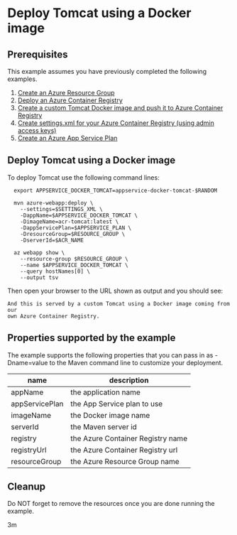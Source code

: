 
# Deploy Tomcat using a Docker image

## Prerequisites

This example assumes you have previously completed the following examples.

1. [Create an Azure Resource Group](../../group/create/)
1. [Deploy an Azure Container Registry](../../acr/create/)
1. [Create a custom Tomcat Docker image and push it to Azure Container Registry](../../acr/tomcat/)
1. [Create settings.xml for your Azure Container Registry (using admin access keys)](../../acr/create-access-keys-settings-xml/)
1. [Create an Azure App Service Plan](../create-plan/)

## Deploy Tomcat using a Docker image

<!-- workflow.include(../create-plan/README.md) -->

To deploy Tomcat use the following command lines:

```shell
  export APPSERVICE_DOCKER_TOMCAT=appservice-docker-tomcat-$RANDOM

  mvn azure-webapp:deploy \
    --settings=$SETTINGS_XML \
    -DappName=$APPSERVICE_DOCKER_TOMCAT \
    -DimageName=acr-tomcat:latest \
    -DappServicePlan=$APPSERVICE_PLAN \
    -DresourceGroup=$RESOURCE_GROUP \
    -DserverId=$ACR_NAME

  az webapp show \
    --resource-group $RESOURCE_GROUP \
    --name $APPSERVICE_DOCKER_TOMCAT \
    --query hostNames[0] \
    --output tsv
```

Then open your browser to the URL shown as output and you should see:

<!-- workflow.skip() -->
```text
And this is served by a custom Tomcat using a Docker image coming from our 
own Azure Container Registry.
```

<!-- workflow.directOnly()

export RESULT=$(az webapp show --resource-group $RESOURCE_GROUP --name $APPSERVICE_DOCKER_TOMCAT --output tsv --query state)
if [[ "$RESULT" != Running ]]; then
  echo 'Web application is NOT running'
  az group delete --name $RESOURCE_GROUP --yes || true
  exit 1
fi

export URL=https://$(az webapp show --resource-group $RESOURCE_GROUP --name $APPSERVICE_DOCKER_TOMCAT --output tsv --query defaultHostName)
export RESULT=$(curl $URL)

az group delete --name $RESOURCE_GROUP --yes || true

if [[ "$RESULT" != *"custom Tomcat"* ]]; then
  echo "Response did not contain 'custom Tomcat'"
  exit 1
fi

  -->

## Properties supported by the example

The example supports the following properties that you can pass in as -Dname=value
to the Maven command line to customize your deployment.

| name                   | description                       |
|------------------------|-----------------------------------|
| appName                | the application name              |
| appServicePlan         | the App Service plan to use       |
| imageName              | the Docker image name             |
| serverId               | the Maven server id               |
| registry               | the Azure Container Registry name |
| registryUrl            | the Azure Container Registry url  |
| resourceGroup          | the Azure Resource Group name     |

## Cleanup

Do NOT forget to remove the resources once you are done running the example.

3m
